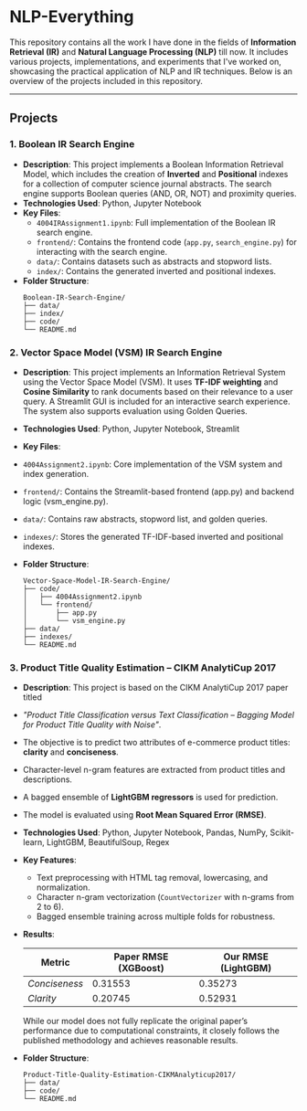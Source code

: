 # NLP-Everything

This repository contains all the work I have done in the fields of **Information Retrieval (IR)** and **Natural Language Processing (NLP)** till now. It includes various projects, implementations, and experiments that I've worked on, showcasing the practical application of NLP and IR techniques. Below is an overview of the projects included in this repository.

---

## Projects

### 1. **Boolean IR Search Engine**
   - **Description**: This project implements a Boolean Information Retrieval Model, which includes the creation of **Inverted** and **Positional** indexes for a collection of computer science journal abstracts. The search engine supports Boolean queries (AND, OR, NOT) and proximity queries.
   - **Technologies Used**: Python, Jupyter Notebook
   - **Key Files**:
     - `4004IRAssignment1.ipynb`: Full implementation of the Boolean IR search engine.
     - `frontend/`: Contains the frontend code (`app.py`, `search_engine.py`) for interacting with the search engine.
     - `data/`: Contains datasets such as abstracts and stopword lists.
     - `index/`: Contains the generated inverted and positional indexes.
   - **Folder Structure**:
     ```
     Boolean-IR-Search-Engine/
     ├── data/
     ├── index/
     ├── code/
     └── README.md
     ```

### 2. **Vector Space Model (VSM) IR Search Engine**
   - **Description**: This project implements an Information Retrieval System using the Vector Space Model (VSM). It uses **TF-IDF weighting** and **Cosine Similarity** to rank documents based on their relevance to a user query. A Streamlit GUI is included for an interactive search experience. The system also supports evaluation using Golden Queries.

   - **Technologies Used**: Python, Jupyter Notebook, Streamlit

   - **Key Files**:
   - `4004Assignment2.ipynb`: Core implementation of the VSM system and index generation.
   - `frontend/`: Contains the Streamlit-based frontend (app.py) and backend logic (vsm_engine.py).
   - `data/`: Contains raw abstracts, stopword list, and golden queries.
   - `indexes/`: Stores the generated TF-IDF-based inverted and positional indexes.

- **Folder Structure**:
   ```
   Vector-Space-Model-IR-Search-Engine/
   ├── code/
   │   ├── 4004Assignment2.ipynb
   │   └── frontend/
   │       ├── app.py
   │       └── vsm_engine.py
   ├── data/
   ├── indexes/
   └── README.md
   ```



### 3. **Product Title Quality Estimation – CIKM AnalytiCup 2017**
- **Description**: This project is based on the CIKM AnalytiCup 2017 paper titled
- *"Product Title Classification versus Text Classification – Bagging Model for Product Title Quality with Noise"*.
-  The objective is to predict two attributes of e-commerce product titles: **clarity** and **conciseness**.
- Character-level n-gram features are extracted from product titles and descriptions.
- A bagged ensemble of **LightGBM regressors** is used for prediction.
- The model is evaluated using **Root Mean Squared Error (RMSE)**.
  
- **Technologies Used**: Python, Jupyter Notebook, Pandas, NumPy, Scikit-learn, LightGBM, BeautifulSoup, Regex

- **Key Features**:
  - Text preprocessing with HTML tag removal, lowercasing, and normalization.
  - Character n-gram vectorization (`CountVectorizer` with n-grams from 2 to 6).
  - Bagged ensemble training across multiple folds for robustness.

- **Results**:

  | Metric        | Paper RMSE (XGBoost) | Our RMSE (LightGBM) |
  |---------------|----------------------|----------------------|
  | *Conciseness* | 0.31553              | 0.35273              |
  | *Clarity*     | 0.20745              | 0.52931              |

  While our model does not fully replicate the original paper’s performance due to computational constraints, it closely follows the published methodology and achieves reasonable results.

- **Folder Structure**:
  ```
  Product-Title-Quality-Estimation-CIKMAnalyticup2017/
  ├── data/
  ├── code/
  └── README.md
  ```
